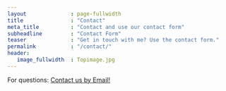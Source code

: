 ```yaml
---
layout              : page-fullwidth
title               : "Contact"
meta_title          : "Contact and use our contact form"
subheadline         : "Contact Form"
teaser              : "Get in touch with me? Use the contact form."
permalink           : "/contact/"
header:
   image_fullwidth  : Topimage.jpg
---
```


<html>
  <body>
      <p>For questions:
        <a href="mailto:xup@xilinx.com?subject=PYNQ Website&body=Dear XUP Team">Contact us by Email!</a>
      </p>
  </body>
</html>